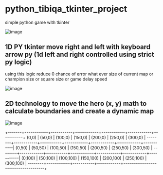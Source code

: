 # python_tibiqa_tkinter_project

simple python game with tkinter

![image](https://user-images.githubusercontent.com/55125302/155687939-67bd9201-f178-4201-bc0e-45249b993e9e.png)

## 1D PY tkinter move right and left with keyboard arrow py (1d left and right controlled using strict py logic)

using this logic reduce 0 chance of error what ever size of current map or champion size or square size or game delay speed

![image](https://user-images.githubusercontent.com/55125302/155692690-5b5ea7f5-5bbe-455c-abe0-7e41e8bc7f8d.png)


## 2D technology to move the hero (x, y) math to calculate boundaries and create a dynamic map

![image](https://user-images.githubusercontent.com/55125302/155696026-f8dd17f3-4fe3-42f3-ad18-aa1befde9015.png)


+-------+------------+-----------+------------+------------+------------+-----------+
(0,0)   |   (50,0)   | (100,0)   |  (150,0)   |  (200,0)   |  (250,0)   |  (300,0)  |
--------+------------+-----------+------------+------------+------------+-----------|
(0,50)  |  (50,50)   | (100,50)  |  (150,50)  |  (200,50)  |  (250,50)  | (300,50)  |
--------+------------+-----------+------------+------------+------------+-----------|
(0,100) | (50,100)   | (100,100) |  (150,100) |  (200,100) |  (250,100) | (300,100) |
--------+------------+-----------+------------+-------------------------------------+
